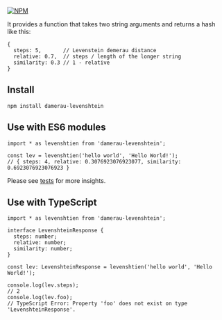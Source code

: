 [![NPM](https://nodei.co/npm/damerau-levenshtein.png?downloads=true&downloadRank=true&stars=true)](https://nodei.co/npm/damerau-levenshtein/)

It provides a function that takes two string arguments and returns a hash like this:

    {
      steps: 5,       // Levenstein demerau distance
      relative: 0.7,  // steps / length of the longer string
      similarity: 0.3 // 1 - relative
    }

Install
-------

    npm install damerau-levenshtein

Use with ES6 modules
--------------------

    import * as levenshtien from 'damerau-levenshtein';

    const lev = levenshtien('hello world', 'Hello World!');
    // { steps: 4, relative: 0.3076923076923077, similarity: 0.6923076923076923 }

Please see [tests](./test/test.js) for more insights.

Use with TypeScript
-------------------

    import * as levenshtien from 'damerau-levenshtein';

    interface LevenshteinResponse {
      steps: number;
      relative: number;
      similarity: number;
    }

    const lev: LevenshteinResponse = levenshtien('hello world', 'Hello World!');

    console.log(lev.steps);
    // 2
    console.log(lev.foo);
    // TypeScript Error: Property 'foo' does not exist on type 'LevenshteinResponse'.
